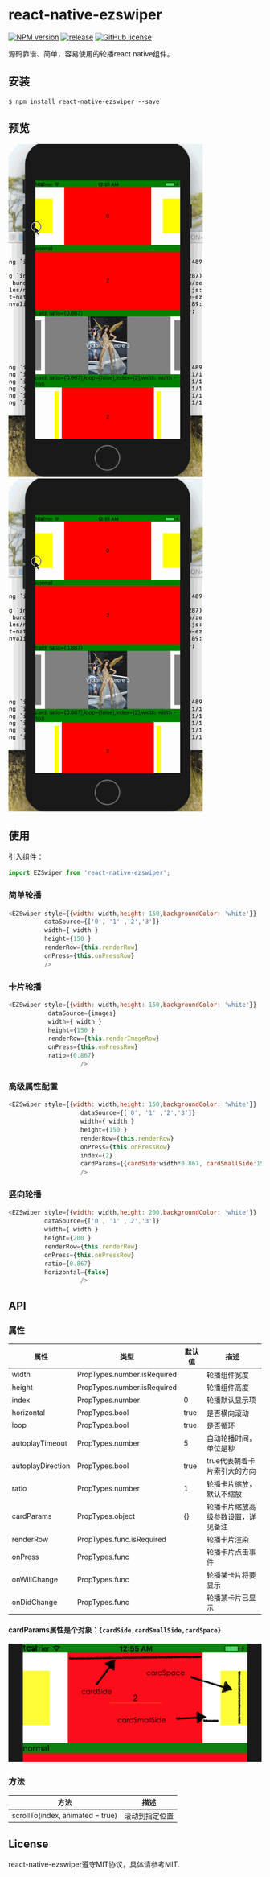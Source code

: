# react-native-ezswiper

[![NPM version][npm-image]][npm-url]
[![release](https://img.shields.io/github/release/wkh237/react-native-ezswiper.svg?style=flat-square)](https://github.com/wkh237/react-native-ezswiper/releases)
[![GitHub license](https://img.shields.io/badge/license-MIT-blue.svg)](https://raw.githubusercontent.com/joeferraro/react-native-ezswiper/master/LICENSE.md)

源码靠谱、简单，容易使用的轮播react native组件。


## 安装

```
$ npm install react-native-ezswiper --save
```

## 预览

![showios](showios.gif)  ![showandroid](showios.gif)


## 使用

引入组件：

```js
import EZSwiper from 'react-native-ezswiper';
```

### 简单轮播

```js
<EZSwiper style={{width: width,height: 150,backgroundColor: 'white'}}
          dataSource={['0', '1' ,'2','3']}
          width={ width }
          height={150 }
          renderRow={this.renderRow}
          onPress={this.onPressRow}                      
          />
```

### 卡片轮播

```js
<EZSwiper style={{width: width,height: 150,backgroundColor: 'white'}}
           dataSource={images}
           width={ width }
           height={150 }
           renderRow={this.renderImageRow}
           onPress={this.onPressRow} 
           ratio={0.867}                    
                    />
```

### 高级属性配置

```js
<EZSwiper style={{width: width,height: 150,backgroundColor: 'white'}}
                    dataSource={['0', '1' ,'2','3']}
                    width={ width }
                    height={150 }
                    renderRow={this.renderRow}
                    onPress={this.onPressRow} 
                    index={2}                
                    cardParams={{cardSide:width*0.867, cardSmallSide:150*0.867,cardSpace:width*(1-0.867)/2*0.2}}  
                    />
```

### 竖向轮播

```js
<EZSwiper style={{width: width,height: 200,backgroundColor: 'white'}}
          dataSource={['0', '1' ,'2','3']}
          width={ width }
          height={200 }
          renderRow={this.renderRow}
          onPress={this.onPressRow} 
          ratio={0.867} 
          horizontal={false}  
                    />
```
## API

### 属性

| 属性 | 类型 | 默认值 | 描述 |                 
| --- | --- | --- | --- |
| width | PropTypes.number.isRequired |  | 轮播组件宽度 |
| height | PropTypes.number.isRequired |  | 轮播组件高度 |
| index | PropTypes.number | 0 | 轮播默认显示项 |
| horizontal | PropTypes.bool | true | 是否横向滚动 |
| loop | PropTypes.bool | true | 是否循环 |
| autoplayTimeout | PropTypes.number | 5 | 自动轮播时间，单位是秒 |
| autoplayDirection | PropTypes.bool | true | true代表朝着卡片索引大的方向 |
| ratio | PropTypes.number | 1 | 轮播卡片缩放，默认不缩放 |
| cardParams | PropTypes.object | {} | 轮播卡片缩放高级参数设置，详见备注 |
| renderRow | PropTypes.func.isRequired | | 轮播卡片渲染|
| onPress | PropTypes.func | | 轮播卡片点击事件 |
| onWillChange | PropTypes.func | | 轮播某卡片将要显示 | 
| onDidChange | PropTypes.func | | 轮播某卡片已显示 |
 
#### cardParams属性是个对象：`{cardSide,cardSmallSide,cardSpace}`
![cardParams](cardParams.png)

### 方法
| 方法 | 描述 |                    
| --- | --- | 
| scrollTo(index, animated = true) | 滚动到指定位置 |


## License
react-native-ezswiper遵守MIT协议，具体请参考MIT.


[npm-image]: https://img.shields.io/npm/v/react-native-ezswiper.svg?style=flat-square
[npm-url]: https://npmjs.org/package/react-native-ezswiper
[travis-image]: https://img.shields.io/travis/yorkie/react-native-ezswiper.svg?style=flat-square
[travis-url]: https://travis-ci.org/yorkie/react-native-ezswiper
[david-image]: http://img.shields.io/david/yorkie/react-native-ezswiper.svg?style=flat-square
[david-url]: https://david-dm.org/yorkie/react-native-ezswiper
[downloads-image]: http://img.shields.io/npm/dm/react-native-ezswiper.svg?style=flat-square
[downloads-url]: https://npmjs.org/package/react-native-ezswiper
[React Native]: https://github.com/facebook/react-native
[react-native-cn]: https://github.com/reactnativecn
[react-native-ezswiper]: https://github.com/easyui/react-native-ezswiper
[Linking Libraries iOS Guidance]: https://developer.apple.com/library/ios/recipes/xcode_help-project_editor/Articles/AddingaLibrarytoaTarget.html

